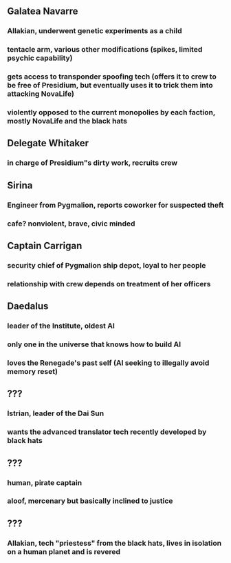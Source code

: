 ## Galatea Navarre
### Allakian, underwent genetic experiments as a child
### tentacle arm, various other modifications (spikes, limited psychic capability)
### gets access to transponder spoofing tech (offers it to crew to be free of Presidium, but eventually uses it to trick them into attacking NovaLife)
### violently opposed to the current monopolies by each faction, mostly NovaLife and the black hats

## Delegate Whitaker
### in charge of Presidium"s dirty work, recruits crew

## Sirina
### Engineer from Pygmalion, reports coworker for suspected theft
### cafe? nonviolent, brave, civic minded

## Captain Carrigan
### security chief of Pygmalion ship depot, loyal to her people
### relationship with crew depends on treatment of her officers

## Daedalus
### leader of the Institute, oldest AI
### only one in the universe that knows how to build AI
### loves the Renegade's past self (AI seeking to illegally avoid memory reset)

## ???
### Istrian, leader of the Dai Sun
### wants the advanced translator tech recently developed by black hats

## ???
### human, pirate captain
### aloof, mercenary but basically inclined to justice

## ???
### Allakian, tech "priestess" from the black hats, lives in isolation on a human planet and is revered
